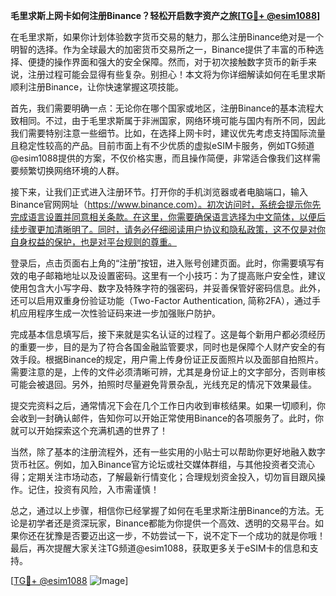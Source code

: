 **毛里求斯上网卡如何注册Binance？轻松开启数字资产之旅[[TG💪+ @esim1088](https://t.me/s/esim1088)]**

在毛里求斯，如果你计划体验数字货币交易的魅力，那么注册Binance绝对是一个明智的选择。作为全球最大的加密货币交易所之一，Binance提供了丰富的币种选择、便捷的操作界面和强大的安全保障。然而，对于初次接触数字货币的新手来说，注册过程可能会显得有些复杂。别担心！本文将为你详细解读如何在毛里求斯顺利注册Binance，让你快速掌握这项技能。

首先，我们需要明确一点：无论你在哪个国家或地区，注册Binance的基本流程大致相同。不过，由于毛里求斯属于非洲国家，网络环境可能与国内有所不同，因此我们需要特别注意一些细节。比如，在选择上网卡时，建议优先考虑支持国际流量且稳定性较高的产品。目前市面上有不少优质的虚拟eSIM卡服务，例如TG频道@esim1088提供的方案，不仅价格实惠，而且操作简便，非常适合像我们这样需要频繁切换网络环境的人群。

接下来，让我们正式进入注册环节。打开你的手机浏览器或者电脑端口，输入Binance官网网址（https://www.binance.com）。初次访问时，系统会提示你先完成语言设置并同意相关条款。在这里，你需要确保语言选择为中文简体，以便后续步骤更加清晰明了。同时，请务必仔细阅读用户协议和隐私政策，这不仅是对你自身权益的保护，也是对平台规则的尊重。

登录后，点击页面右上角的“注册”按钮，进入账号创建页面。此时，你需要填写有效的电子邮箱地址以及设置密码。这里有一个小技巧：为了提高账户安全性，建议使用包含大小写字母、数字及特殊字符的强密码，并妥善保管好密码信息。此外，还可以启用双重身份验证功能（Two-Factor Authentication, 简称2FA），通过手机应用程序生成一次性验证码来进一步加强账户防护。

完成基本信息填写后，接下来就是实名认证的过程了。这是每个新用户都必须经历的重要一步，目的是为了符合各国金融监管要求，同时也是保障个人财产安全的有效手段。根据Binance的规定，用户需上传身份证正反面照片以及面部自拍照片。需要注意的是，上传的文件必须清晰可辨，尤其是身份证上的文字部分，否则审核可能会被退回。另外，拍照时尽量避免背景杂乱，光线充足的情况下效果最佳。

提交完资料之后，通常情况下会在几个工作日内收到审核结果。如果一切顺利，你会收到一封确认邮件，告知你可以开始正常使用Binance的各项服务了。此时，你就可以开始探索这个充满机遇的世界了！

当然，除了基本的注册流程外，还有一些实用的小贴士可以帮助你更好地融入数字货币社区。例如，加入Binance官方论坛或社交媒体群组，与其他投资者交流心得；定期关注市场动态，了解最新行情变化；合理规划资金投入，切勿盲目跟风操作。记住，投资有风险，入市需谨慎！

总之，通过以上步骤，相信你已经掌握了如何在毛里求斯注册Binance的方法。无论是初学者还是资深玩家，Binance都能为你提供一个高效、透明的交易平台。如果你还在犹豫是否要迈出这一步，不妨尝试一下，说不定下一个成功的就是你哦！最后，再次提醒大家关注TG频道@esim1088，获取更多关于eSIM卡的信息和支持。

[[TG💪+ @esim1088](https://t.me/s/esim1088) ![Image](https://i.postimg.cc/4NQfJmqS/Snipaste-2025-05-13-00-14-12.png)]